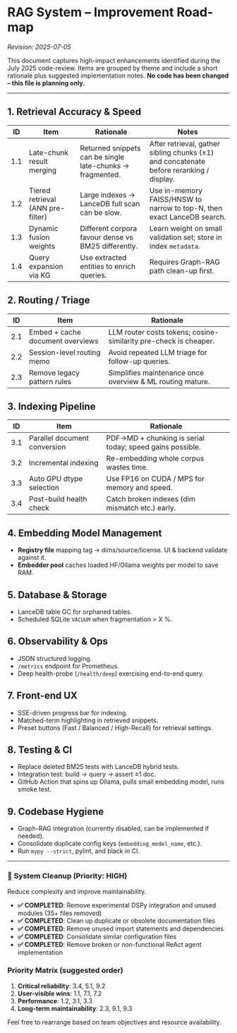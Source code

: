 # RAG System – Improvement Road-map

_Revision: 2025-07-05_

This document captures high-impact enhancements identified during the July 2025 code-review.  Items are grouped by theme and include a short rationale plus suggested implementation notes.  **No code has been changed – this file is planning only.**

---

## 1. Retrieval Accuracy & Speed

| ID | Item | Rationale | Notes |
|----|------|-----------|-------|
| 1.1 | Late-chunk result merging | Returned snippets can be single late-chunks → fragmented. | After retrieval, gather sibling chunks (±1) and concatenate before reranking / display. |
| 1.2 | Tiered retrieval (ANN pre-filter) | Large indexes → LanceDB full scan can be slow. | Use in-memory FAISS/HNSW to narrow to top-N, then exact LanceDB search. |
| 1.3 | Dynamic fusion weights | Different corpora favour dense vs BM25 differently. | Learn weight on small validation set; store in index `metadata`. |
| 1.4 | Query expansion via KG | Use extracted entities to enrich queries. | Requires Graph-RAG path clean-up first. |

## 2. Routing / Triage

| ID | Item | Rationale |
|----|------|-----------|
| 2.1 | Embed + cache document overviews | LLM router costs tokens; cosine-similarity pre-check is cheaper. |
| 2.2 | Session-level routing memo | Avoid repeated LLM triage for follow-up queries. |
| 2.3 | Remove legacy pattern rules | Simplifies maintenance once overview & ML routing mature. |

## 3. Indexing Pipeline

| ID | Item | Rationale |
|----|------|-----------|
| 3.1 | Parallel document conversion | PDF→MD + chunking is serial today; speed gains possible. |
| 3.2 | Incremental indexing | Re-embedding whole corpus wastes time. |
| 3.3 | Auto GPU dtype selection | Use FP16 on CUDA / MPS for memory and speed. |
| 3.4 | Post-build health check | Catch broken indexes (dim mismatch etc.) early. |

## 4. Embedding Model Management

* **Registry file** mapping tag → dims/source/license.  UI & backend validate against it.
* **Embedder pool** caches loaded HF/Ollama weights per model to save RAM.

## 5. Database & Storage

* LanceDB table GC for orphaned tables.
* Scheduled SQLite `VACUUM` when fragmentation > X %.

## 6. Observability & Ops

* JSON structured logging.
* `/metrics` endpoint for Prometheus.
* Deep health-probe (`/health/deep`) exercising end-to-end query.

## 7. Front-end UX

* SSE-driven progress bar for indexing.
* Matched-term highlighting in retrieved snippets.
* Preset buttons (Fast / Balanced / High-Recall) for retrieval settings.

## 8. Testing & CI

* Replace deleted BM25 tests with LanceDB hybrid tests.
* Integration test: build → query → assert ≥1 doc.
* GitHub Action that spins up Ollama, pulls small embedding model, runs smoke test.

## 9. Codebase Hygiene

* Graph-RAG integration (currently disabled, can be implemented if needed).
* Consolidate duplicate config keys (`embedding_model_name`, etc.).
* Run `mypy --strict`, pylint, and black in CI.

---

### 🧹 System Cleanup (Priority: **HIGH**)
Reduce complexity and improve maintainability.

* **✅ COMPLETED**: Remove experimental DSPy integration and unused modules (35+ files removed)  
* **✅ COMPLETED**: Clean up duplicate or obsolete documentation files
* **✅ COMPLETED**: Remove unused import statements and dependencies  
* **✅ COMPLETED**: Consolidate similar configuration files
* **✅ COMPLETED**: Remove broken or non-functional ReAct agent implementation

### Priority Matrix (suggested order)

1.  **Critical reliability**: 3.4, 5.1, 9.2
2.  **User-visible wins**: 1.1, 7.1, 7.2
3.  **Performance**: 1.2, 3.1, 3.3
4.  **Long-term maintainability**: 2.3, 9.1, 9.3

Feel free to rearrange based on team objectives and resource availability. 